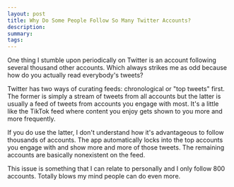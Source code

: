 ```yaml
---
layout: post
title: Why Do Some People Follow So Many Twitter Accounts?
description: 
summary: 
tags:
---
```


One thing I stumble upon periodically on Twitter is an account following several thousand other accounts. Which always strikes me as odd because how do you actually read everybody's tweets?

Twitter has two ways of curating feeds: chronological or "top tweets" first. The former is simply a stream of tweets from all accounts but the latter is usually a feed of tweets from accounts you engage with most. It's a little like the TikTok feed where content you enjoy gets shown to you more and more frequently. 

If you do use the latter, I don't understand how it's advantageous to follow thousands of accounts. The app automatically locks into the top accounts you engage with and show more and more of those tweets. The remaining accounts are basically nonexistent on the feed. 

This issue is something that I can relate to personally and I only follow 800 accounts. Totally blows my mind people can do even more. 